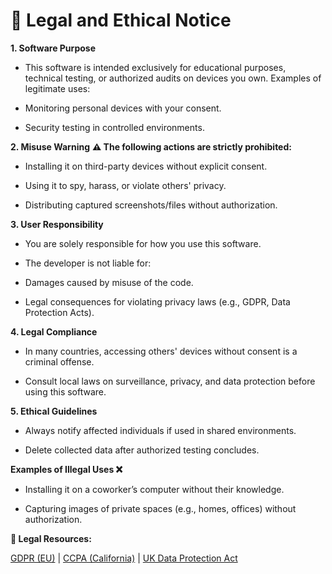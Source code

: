 # 📜 Legal and Ethical Notice
**1. Software Purpose**
- This software is intended exclusively for educational purposes, technical testing, or authorized audits on devices you own. Examples of legitimate uses:

- Monitoring personal devices with your consent.

- Security testing in controlled environments.

**2. Misuse Warning**
**⚠️ The following actions are strictly prohibited:**

- Installing it on third-party devices without explicit consent.

- Using it to spy, harass, or violate others' privacy.

- Distributing captured screenshots/files without authorization.

**3. User Responsibility**
- You are solely responsible for how you use this software.

- The developer is not liable for:

- Damages caused by misuse of the code.

- Legal consequences for violating privacy laws (e.g., GDPR, Data Protection Acts).

**4. Legal Compliance**
- In many countries, accessing others' devices without consent is a criminal offense.

- Consult local laws on surveillance, privacy, and data protection before using this software.

**5. Ethical Guidelines**
- Always notify affected individuals if used in shared environments.

- Delete collected data after authorized testing concludes.

**Examples of Illegal Uses ❌**
- Installing it on a coworker’s computer without their knowledge.

- Capturing images of private spaces (e.g., homes, offices) without authorization.

**🔗 Legal Resources:**

[GDPR (EU)](https://gdpr-info.eu) | [CCPA (California)](https://oag.ca.gov/privacy/ccpa) | [UK Data Protection Act](https://www.gov.uk/data-protection)
